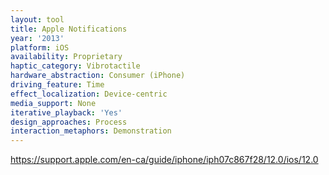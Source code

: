 ```yaml
---
layout: tool
title: Apple Notifications
year: '2013'
platform: iOS
availability: Proprietary
haptic_category: Vibrotactile
hardware_abstraction: Consumer (iPhone)
driving_feature: Time
effect_localization: Device-centric
media_support: None
iterative_playback: 'Yes'
design_approaches: Process
interaction_metaphors: Demonstration
---
```

https://support.apple.com/en-ca/guide/iphone/iph07c867f28/12.0/ios/12.0